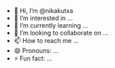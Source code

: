 - 👋 Hi, I’m @nikakutxa
- 👀 I’m interested in ...
- 🌱 I’m currently learning ...
- 💞️ I’m looking to collaborate on ...
- 📫 How to reach me ...
- 😄 Pronouns: ...
- ⚡ Fun fact: ...

<!---
nikakutxa/nikakutxa is a ✨ special ✨ repository because its `README.md` (this file) appears on your GitHub profile.
You can click the Preview link to take a look at your changes.
--->
